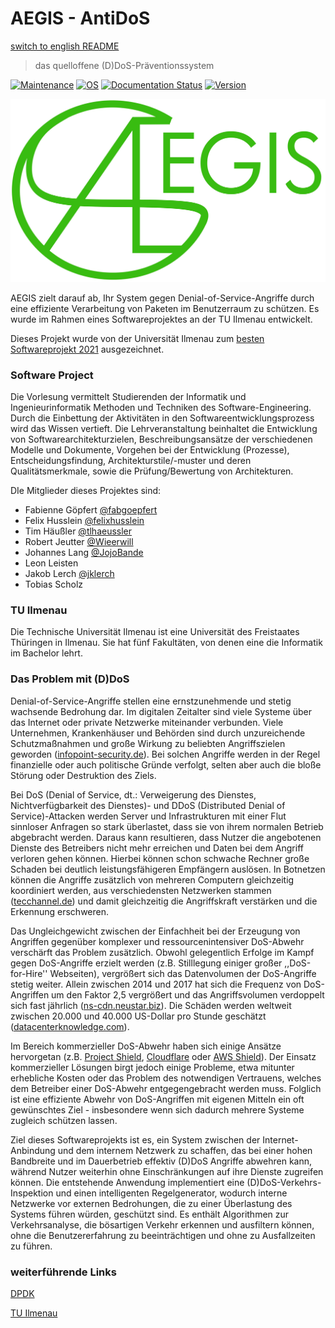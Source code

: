 # AEGIS - AntiDoS

[switch to english README](README.md)

> das quelloffene (D)DoS-Präventionssystem

[![Maintenance](https://img.shields.io/badge/Maintained-yes-success.svg)]()
[![OS](https://img.shields.io/badge/OS-Linux-informational)]()
[![Documentation Status](https://img.shields.io/badge/Documentation-passing-success)]()
[![Version](https://img.shields.io/badge/Version-0.0.1-yellow)]()

![AEGIS](doc/img/aegis_logo_with_name.jpg)

AEGIS zielt darauf ab, Ihr System gegen Denial-of-Service-Angriffe durch eine effiziente Verarbeitung von Paketen im Benutzerraum zu schützen. Es wurde im Rahmen eines Softwareprojektes an der TU Ilmenau entwickelt.

Dieses Projekt wurde von der Universität Ilmenau zum [besten Softwareprojekt 2021](doc/img/Bestes%20Softwareprojekt.pdf) ausgezeichnet.


### Software Project
Die Vorlesung vermittelt Studierenden der Informatik und Ingenieurinformatik Methoden und Techniken des Software-Engineering. Durch die Einbettung der Aktivitäten in den Softwareentwicklungsprozess wird das Wissen vertieft. Die Lehrveranstaltung beinhaltet die Entwicklung von Softwarearchitekturzielen, Beschreibungsansätze der verschiedenen Modelle und Dokumente, Vorgehen bei der Entwicklung (Prozesse), Entscheidungsfindung, Architekturstile/-muster und deren Qualitätsmerkmale, sowie die Prüfung/Bewertung von Architekturen.

DIe Mitglieder dieses Projektes sind:
- Fabienne Göpfert [@fabgoepfert](https://github.com/fabgoepfert)
- Felix Husslein [@felixhusslein](https://github.com/felixhusslein)
- Tim Häußler [@tlhaeussler](https://github.com/tlhaeussler)
- Robert Jeutter [@Wieerwill](https://github.com/wieerwill)
- Johannes Lang [@JojoBande](https://github.com/JojoBande)
- Leon Leisten
- Jakob Lerch [@jklerch](https://github.com/jklerch)
- Tobias Scholz

### TU Ilmenau
Die Technische Universität Ilmenau ist eine Universität des Freistaates Thüringen in Ilmenau. Sie hat fünf Fakultäten, von denen eine die Informatik im Bachelor lehrt.

### Das Problem mit (D)DoS
Denial-of-Service-Angriffe stellen eine ernstzunehmende und stetig wachsende Bedrohung dar.
Im digitalen Zeitalter sind viele Systeme über das Internet oder private Netzwerke miteinander verbunden. Viele Unternehmen, Krankenhäuser und Behörden sind durch unzureichende Schutzmaßnahmen und große Wirkung zu beliebten Angriffszielen geworden ([infopoint-security.de](https://www.infopoint-security.de/cyber-angriffe-auf-deutsche-krankenhaeuser-sind-um-220-prozent-gestiegen/a26177/)). Bei solchen Angriffe werden in der Regel finanzielle oder auch politische Gründe verfolgt, selten aber auch die bloße Störung oder Destruktion des Ziels.

Bei DoS (Denial of Service, dt.: Verweigerung des Dienstes, Nichtverfügbarkeit des Dienstes)- und DDoS (Distributed Denial of Service)-Attacken werden Server und Infrastrukturen mit einer Flut sinnloser Anfragen so stark überlastet, dass sie von ihrem normalen Betrieb abgebracht werden. Daraus kann resultieren, dass Nutzer die angebotenen Dienste des Betreibers nicht mehr erreichen und Daten bei dem Angriff verloren gehen können.
Hierbei können schon schwache Rechner große Schaden bei deutlich leistungsfähigeren Empfängern auslösen. In Botnetzen können die Angriffe zusätzlich von mehreren Computern gleichzeitig koordiniert werden, aus verschiedensten Netzwerken stammen ([tecchannel.de](https://www.tecchannel.de/a/trend-micro-latente-gefahr-durch-botnet-sdbot,2024687)) und damit gleichzeitig die Angriffskraft verstärken und die Erkennung erschweren.

Das Ungleichgewicht zwischen der Einfachheit bei der Erzeugung von Angriffen gegenüber komplexer und ressourcenintensiver DoS-Abwehr verschärft das Problem zusätzlich. Obwohl gelegentlich Erfolge im Kampf gegen DoS-Angriffe erzielt werden (z.B. Stilllegung einiger großer ,,DoS-for-Hire'' Webseiten), vergrößert sich das Datenvolumen der DoS-Angriffe stetig weiter. Allein zwischen 2014 und 2017 hat sich die Frequenz von DoS-Angriffen um den Faktor 2,5 vergrößert und das Angriffsvolumen verdoppelt sich fast jährlich ([ns-cdn.neustar.biz](https://ns-cdn.neustar.biz/creative_services/biz/neustar/www/resources/whitepapers/it-security/ddos/2016-apr-ddos-report.pdf)). Die Schäden werden weltweit zwischen 20.000 und 40.000 US-Dollar pro Stunde geschätzt ([datacenterknowledge.com](https://www.datacenterknowledge.com/archives/2016/05/13/number-of-costly-dos-related-data-center-outages-rising)).

Im Bereich kommerzieller DoS-Abwehr haben sich einige Ansätze hervorgetan (z.B. [Project Shield](https://projectshield.withgoogle.com/landing), [Cloudflare](https://www.cloudflare.com/ddos/) oder [AWS Shield](https://aws.amazon.com/de/shield/)). Der Einsatz kommerzieller Lösungen birgt jedoch einige Probleme, etwa mitunter erhebliche Kosten oder das Problem des notwendigen Vertrauens, welches dem Betreiber einer DoS-Abwehr entgegengebracht werden muss. Folglich ist eine effiziente Abwehr von DoS-Angriffen mit eigenen Mitteln ein oft gewünschtes Ziel - insbesondere wenn sich dadurch mehrere Systeme zugleich schützen lassen.

Ziel dieses Softwareprojekts ist es, ein System zwischen der Internet-Anbindung und dem internem Netzwerk zu schaffen, das bei einer hohen Bandbreite und im Dauerbetrieb effektiv (D)DoS Angriffe abwehren kann, während Nutzer weiterhin ohne Einschränkungen auf ihre Dienste zugreifen können. Die entstehende Anwendung implementiert eine (D)DoS-Verkehrs-Inspektion und einen intelligenten Regelgenerator, wodurch interne Netzwerke vor externen Bedrohungen, die zu einer Überlastung des Systems führen würden, geschützt sind. Es enthält Algorithmen zur Verkehrsanalyse, die bösartigen Verkehr erkennen und ausfiltern können, ohne die Benutzererfahrung zu beeinträchtigen und ohne zu Ausfallzeiten zu führen.

### weiterführende Links
[DPDK](https://www.dpdk.org/)

[TU Ilmenau](https://www.tu-ilmenau.de)
